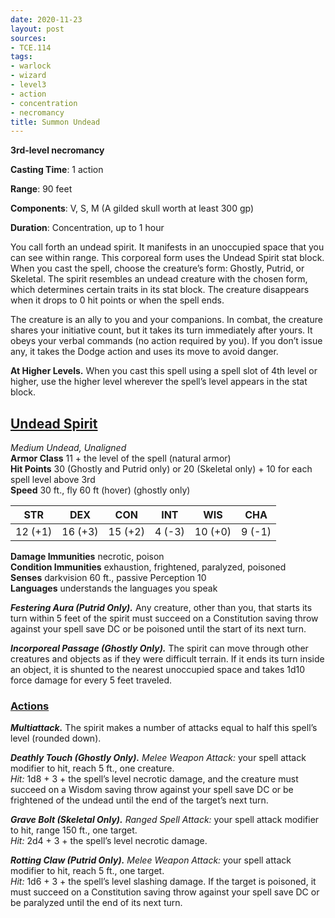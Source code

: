 ```yaml
---
date: 2020-11-23
layout: post
sources:
- TCE.114
tags:
- warlock
- wizard
- level3
- action
- concentration
- necromancy
title: Summon Undead
---
```


**3rd-level necromancy**

**Casting Time**: 1 action

**Range**: 90 feet

**Components**: V, S, M (A gilded skull worth at least 300 gp)

**Duration**: Concentration, up to 1 hour

You call forth an undead spirit. It manifests in an unoccupied space that you can see within range. This corporeal form uses the Undead Spirit stat block. When you cast the spell, choose the creature’s form: Ghostly, Putrid, or Skeletal. The spirit resembles an undead creature with the chosen form, which determines certain traits in its stat block. The creature disappears when it drops to 0 hit points or when the spell ends.

The creature is an ally to you and your companions. In combat, the creature shares your initiative count, but it takes its turn immediately after yours. It obeys your verbal commands (no action required by you). If you don’t issue any, it takes the Dodge action and uses its move to avoid danger.

**At Higher Levels.** When you cast this spell using a spell slot of 4th level or higher, use the higher level wherever the spell’s level appears in the stat block.

## <u>Undead Spirit</u>

*Medium Undead, Unaligned*  
**Armor Class** 11 + the level of the spell (natural armor)  
**Hit Points** 30 (Ghostly and Putrid only) or 20 (Skeletal only) + 10 for each spell level above 3rd  
**Speed** 30 ft., fly 60 ft (hover) (ghostly only)

| STR   | DEX   | CON   | INT   | WIS   | CHA   |
|:-----:|:-----:|:-----:|:-----:|:-----:|:-----:|
|12 (+1)|16 (+3)|15 (+2)|4  (-3)|10 (+0)|9  (-1)|

**Damage Immunities** necrotic, poison  
**Condition Immunities** exhaustion, frightened, paralyzed, poisoned  
**Senses** darkvision 60 ft., passive Perception 10  
**Languages** understands the languages you speak

***Festering Aura (Putrid Only).*** Any creature, other than you, that starts its turn within 5 feet of the spirit must succeed on a Constitution saving throw against your spell save DC or be poisoned until the start of its next turn.

***Incorporeal Passage (Ghostly Only).*** The spirit can move through other creatures and objects as if they were difficult terrain. If it ends its turn inside an object, it is shunted to the nearest unoccupied space and takes 1d10 force damage for every 5 feet traveled.

### <u>Actions</u>
***Multiattack.*** The spirit makes a number of attacks equal to half this spell’s level (rounded down).

***Deathly Touch (Ghostly Only).*** *Melee Weapon Attack:* your spell attack modifier to hit, reach 5 ft., one creature.  
*Hit:* 1d8 + 3 + the spell’s level necrotic damage, and the creature must succeed on a Wisdom saving throw against your spell save DC or be frightened of the undead until the end of the target’s next turn.

***Grave Bolt (Skeletal Only).*** *Ranged Spell Attack:* your spell attack modifier to hit, range 150 ft., one target.  
*Hit:* 2d4 + 3 + the spell’s level necrotic damage.

***Rotting Claw (Putrid Only).*** *Melee Weapon Attack:* your spell attack modifier to hit, reach 5 ft., one target.  
*Hit:* 1d6 + 3 + the spell’s level slashing damage. If the target is poisoned, it must succeed on a Constitution saving throw against your spell save DC or be paralyzed until the end of its next turn.
